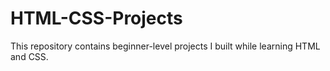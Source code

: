 # HTML-CSS-Projects
This repository contains beginner-level projects I built while learning HTML and CSS.
